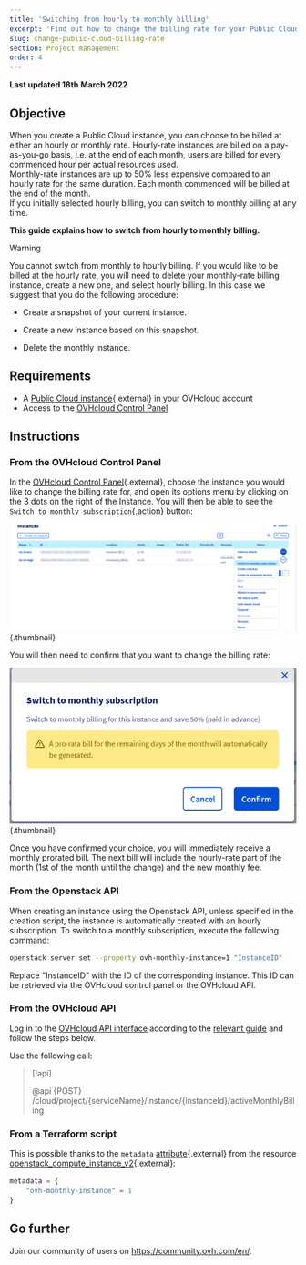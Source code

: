 ```yaml
---
title: 'Switching from hourly to monthly billing'
excerpt: 'Find out how to change the billing rate for your Public Cloud instance'
slug: change-public-cloud-billing-rate
section: Project management
order: 4
---
```


**Last updated 18th March 2022**

## Objective

When you create a Public Cloud instance, you can choose to be billed at either an hourly or monthly rate. Hourly-rate instances are billed on a pay-as-you-go basis, i.e. at the end of each month, users are billed for every commenced hour per actual resources used.<br>
Monthly-rate instances are up to 50% less expensive compared to an hourly rate for the same duration. Each month commenced will be billed at the end of the month.<br>
If you initially selected hourly billing, you can switch to monthly billing at any time.

**This guide explains how to switch from hourly to monthly billing.**

> [!warning]
>
> You cannot switch from monthly to hourly billing. If you would like to be billed at the hourly rate, you will need to delete your monthly-rate billing instance, create a new one, and select hourly billing. In this case we suggest that you do the following procedure:
>
>- Create a snapshot of your current instance.
>
>- Create a new instance based on this snapshot.
>
>- Delete the monthly instance.
>

## Requirements

- A [Public Cloud instance](https://www.ovhcloud.com/en/public-cloud/){.external} in your OVHcloud account
- Access to the [OVHcloud Control Panel](https://ca.ovh.com/auth/?action=gotomanager&from=https://www.ovh.com/world/&ovhSubsidiary=we)

## Instructions

### From the OVHcloud Control Panel

In the [OVHcloud Control Panel](https://ca.ovh.com/auth/?action=gotomanager&from=https://www.ovh.com/world/&ovhSubsidiary=we){.external}, choose the instance you would like to change the billing rate for, and open its options menu by clicking on the 3 dots on the right of the Instance. You will then be able to see the `Switch to monthly subscription`{.action} button:

![Change billing calculation](images/switch_to_monthly_updated.png){.thumbnail}

You will then need to confirm that you want to change the billing rate:

![Confirm billing calculation change](images/confirm_to_monthly_updated.png){.thumbnail}

Once you have confirmed your choice, you will immediately receive a monthly prorated bill. The next bill will include the hourly-rate part of the month (1st of the month until the change) and the new monthly fee.

### From the Openstack API

When creating an instance using the Openstack API, unless specified in the creation script, the instance is automatically created with an hourly subscription. To switch to a monthly subscription, execute the following command:

```bash
openstack server set --property ovh-monthly-instance=1 "InstanceID"
```

Replace "InstanceID" with the ID of the corresponding instance. This ID can be retrieved via the OVHcloud control panel or the OVHcloud API.

### From the OVHcloud API

Log in to the [OVHcloud API interface](https://eu.api.ovh.com/) according to the [relevant guide](../../api/first-steps-with-ovh-api/) and follow the steps below.

Use the following call:

> [!api]
>
> @api {POST} /cloud/project/{serviceName}/instance/{instanceId}/activeMonthlyBilling
>

### From a Terraform script

This is possible thanks to the `metadata` [attribute](https://registry.terraform.io/providers/terraform-provider-openstack/openstack/latest/docs/resources/compute_instance_v2#metadata){.external} from the resource [openstack_compute_instance_v2](https://registry.terraform.io/providers/terraform-provider-openstack/openstack/latest/docs/resources/compute_instance_v2){.external}:

```terraform
metadata = {
    "ovh-monthly-instance" = 1
}
```


## Go further

Join our community of users on <https://community.ovh.com/en/>.
